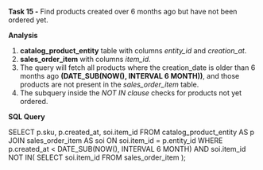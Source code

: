 **Task 15 -** Find products created over 6 months ago but have not been ordered yet.

**Analysis**

1. **catalog_product_entity** table with columns *entity_id* and *creation_at*.
2. **sales_order_item** with columns *item_id*.
3. The query will fetch all products where the creation_date is older than 6 months ago **(DATE_SUB(NOW(), INTERVAL 6 MONTH))**, and those products are not present in the *sales_order_item* table.
4. The subquery inside the *NOT IN clause* checks for products not yet ordered.

**SQL Query**

SELECT
    p.sku,
    p.created_at,
    soi.item_id
FROM
    catalog_product_entity AS p
JOIN sales_order_item AS soi
ON
    soi.item_id = p.entity_id
WHERE
    p.created_at < DATE_SUB(NOW(), INTERVAL 6 MONTH) AND soi.item_id NOT IN(
    SELECT
        soi.item_id
    FROM
        sales_order_item
);
